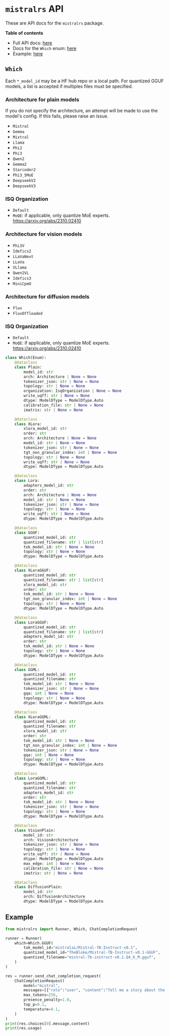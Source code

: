 # `mistralrs` API

These are API docs for the `mistralrs` package.

**Table of contents**
- Full API docs: [here](https://ericlbuehler.github.io/mistral.rs/pyo3/mistralrs.html)
- Docs for the `Which` enum: [here](#which)
- Example: [here](#example)

## `Which`

Each `*_model_id` may be a HF hub repo or a local path. For quantized GGUF models, a list is accepted if multiples files must be specified.

### Architecture for plain models
If you do not specify the architecture, an attempt will be made to use the model's config. If this fails, please raise an issue.

- `Mistral`
- `Gemma`
- `Mixtral`
- `Llama`
- `Phi2`
- `Phi3`
- `Qwen2`
- `Gemma2`
- `Starcoder2`
- `Phi3_5MoE`
- `DeepseekV2`
- `DeepseekV3`

### ISQ Organization
- `Default`
- `MoQE`: if applicable, only quantize MoE experts. https://arxiv.org/abs/2310.02410

### Architecture for vision models
- `Phi3V`
- `Idefics2`
- `LLaVaNext`
- `LLaVa`
- `VLlama`
- `Qwen2VL`
- `Idefics3`
- `MiniCpmO`

### Architecture for diffusion models
- `Flux`
- `FluxOffloaded`

### ISQ Organization
- `Default`
- `MoQE`: if applicable, only quantize MoE experts. https://arxiv.org/abs/2310.02410

```py
class Which(Enum):
    @dataclass
    class Plain:
        model_id: str
        arch: Architecture | None = None
        tokenizer_json: str | None = None
        topology: str | None = None
        organization: IsqOrganization | None = None
        write_uqff: str | None = None
        dtype: ModelDType = ModelDType.Auto
        calibration_file: str | None = None
        imatrix: str | None = None

    @dataclass
    class XLora:
        xlora_model_id: str
        order: str
        arch: Architecture | None = None
        model_id: str | None = None
        tokenizer_json: str | None = None
        tgt_non_granular_index: int | None = None
        topology: str | None = None
        write_uqff: str | None = None
        dtype: ModelDType = ModelDType.Auto

    @dataclass
    class Lora:
        adapters_model_id: str
        order: str
        arch: Architecture | None = None
        model_id: str | None = None
        tokenizer_json: str | None = None
        topology: str | None = None
        write_uqff: str | None = None
        dtype: ModelDType = ModelDType.Auto

    @dataclass
    class GGUF:
        quantized_model_id: str
        quantized_filename: str | list[str]
        tok_model_id: str | None = None
        topology: str | None = None
        dtype: ModelDType = ModelDType.Auto

    @dataclass
    class XLoraGGUF:
        quantized_model_id: str
        quantized_filename: str | list[str]
        xlora_model_id: str
        order: str
        tok_model_id: str | None = None
        tgt_non_granular_index: int | None = None
        topology: str | None = None
        dtype: ModelDType = ModelDType.Auto

    @dataclass
    class LoraGGUF:
        quantized_model_id: str
        quantized_filename: str | list[str]
        adapters_model_id: str
        order: str
        tok_model_id: str | None = None
        topology: str | None = None
        dtype: ModelDType = ModelDType.Auto

    @dataclass
    class GGML:
        quantized_model_id: str
        quantized_filename: str
        tok_model_id: str | None = None
        tokenizer_json: str | None = None
        gqa: int | None = None
        topology: str | None = None
        dtype: ModelDType = ModelDType.Auto

    @dataclass
    class XLoraGGML:
        quantized_model_id: str
        quantized_filename: str
        xlora_model_id: str
        order: str
        tok_model_id: str | None = None
        tgt_non_granular_index: int | None = None
        tokenizer_json: str | None = None
        gqa: int | None = None
        topology: str | None = None
        dtype: ModelDType = ModelDType.Auto

    @dataclass
    class LoraGGML:
        quantized_model_id: str
        quantized_filename: str
        adapters_model_id: str
        order: str
        tok_model_id: str | None = None
        tokenizer_json: str | None = None
        topology: str | None = None
        dtype: ModelDType = ModelDType.Auto

    @dataclass
    class VisionPlain:
        model_id: str
        arch: VisionArchitecture
        tokenizer_json: str | None = None
        topology: str | None = None
        write_uqff: str | None = None
        dtype: ModelDType = ModelDType.Auto
        max_edge: int | None = None
        calibration_file: str | None = None
        imatrix: str | None = None

    @dataclass
    class DiffusionPlain:
        model_id: str
        arch: DiffusionArchitecture
        dtype: ModelDType = ModelDType.Auto
```


## Example
```python
from mistralrs import Runner, Which, ChatCompletionRequest

runner = Runner(
    which=Which.GGUF(
        tok_model_id="mistralai/Mistral-7B-Instruct-v0.1",
        quantized_model_id="TheBloke/Mistral-7B-Instruct-v0.1-GGUF",
        quantized_filename="mistral-7b-instruct-v0.1.Q4_K_M.gguf",
    )
)

res = runner.send_chat_completion_request(
    ChatCompletionRequest(
        model="mistral",
        messages=[{"role":"user", "content":"Tell me a story about the Rust type system."}],
        max_tokens=256,
        presence_penalty=1.0,
        top_p=0.1,
        temperature=0.1,
    )
)
print(res.choices[0].message.content)
print(res.usage)
```
